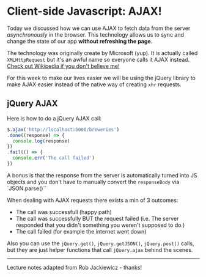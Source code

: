 # Client-side Javascript: AJAX!

Today we discussed how we can use AJAX to fetch data from the server _asynchronously_ in the browser. This technology allows us to sync and change the state of our app **without refreshing the page**.

The technology was originally create by Microsoft (yup). It is actually called `XMLHttpRequest` but it's an awful name so everyone calls it AJAX instead. [Check out Wikipedia if you don't believe me!](https://en.wikipedia.org/wiki/Ajax_(programming))

For this week to make our lives easier we will be using the jQuery library to make AJAX easier instead of the native way of creating `xhr` requests.

## jQuery AJAX

Here is how to do a jQuery AJAX call:
```js
$.ajax('http://localhost:5000/breweries')
.done((response) => {
  console.log(response)
})
.fail(() => {
  console.err('The call failed')
})
```

A bonus is that the response from the server is automatically turned into JS objects and you don't have to manually convert the `responseBody` via `JSON.parse()``

When dealing with AJAX requests there exists a min of 3 outcomes:

* The call was successfull (happy path)
* The call was successfully BUT the request failed (i.e. The server responded that you didn't something you weren't supposed to do.)
* The call failed (for example the internet went down)

Also you can use the `jQuery.get()`, `jQuery.getJSON()`, `jQuery.post()` calls, but they are just helper functions that call `jQuery.ajax` behind the scenes.

---
Lecture notes adapted from Rob Jackiewicz - thanks!

